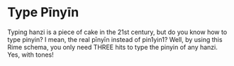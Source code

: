 Type Pīnyīn
===========

Typing hanzi is a piece of cake in the 21st century, but do you know how to type pinyin? I mean, the real pīnyīn instead of pin1yin1? Well, by using this Rime schema, you only need THREE hits to type the pinyin of any hanzi. Yes, with tones!

